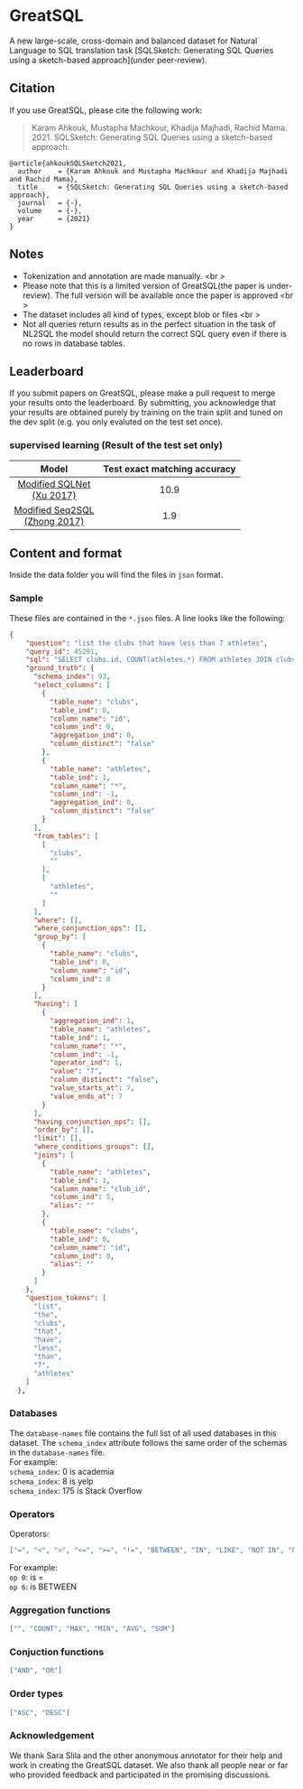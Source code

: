 # GreatSQL


A new large-scale, cross-domain and balanced dataset for Natural Language to SQL translation task [SQLSketch: Generating SQL Queries using a sketch-based approach](under peer-review).


## Citation

If you use GreatSQL, please cite the following work:

> Karam Ahkouk, Mustapha Machkour, Khadija Majhadi, Rachid Mama. 2021. SQLSketch: Generating SQL Queries using a sketch-based approach.

```
@article{ahkoukSQLSketch2021,
  author    = {Karam Ahkouk and Mustapha Machkour and Khadija Majhadi and Rachid Mama},
  title     = {SQLSketch: Generating SQL Queries using a sketch-based approach},
  journal   = {-},
  volume    = {-},
  year      = {2021}
}
```

## Notes

- Tokenization and annotation are made manually. <br \> 
- Please note that this is a limited version of GreatSQL(the paper is under-review). The full version will be available once the paper is approved <br \> 
- The dataset includes all kind of types, except blob or files <br \> 
- Not all queries return results as in the perfect situation  in the task of NL2SQL the model should return the correct SQL query even if there is no rows in database tables.

## Leaderboard

If you submit papers on GreatSQL, please make a pull request to merge your results onto the leaderboard. By submitting, you acknowledge that your results are obtained purely by training on the train split and tuned on the dev split (e.g. you only evaluted on the test set once).

### supervised learning (Result of the test set only)

| Model | Test exact matching accuracy |
| :---: | :---:         |
| [Modified SQLNet<br />(Xu 2017)](https://arxiv.org/abs/1711.04436) | 10.9 |
| [Modified Seq2SQL<br />(Zhong 2017)](https://arxiv.org/abs/1709.00103) | 1.9 |



## Content and format

Inside the data folder you will find the files in `json` format.


### Sample

These files are contained in the `*.json` files. A line looks like the following:

```json
{
    "question": "list the clubs that have less than 7 athletes",
    "query_id": 45291,
    "sql": "SELECT clubs.id, COUNT(athletes.*) FROM athletes JOIN clubs ON athletes.club_id = clubs.id GROUP BY clubs.id HAVING COUNT(athletes.*) < 7",
    "ground_truth": {
      "schema_index": 93,
      "select_columns": [
        {
          "table_name": "clubs",
          "table_ind": 0,
          "column_name": "id",
          "column_ind": 0,
          "aggregation_ind": 0,
          "column_distinct": "false"
        },
        {
          "table_name": "athletes",
          "table_ind": 1,
          "column_name": "*",
          "column_ind": -1,
          "aggregation_ind": 0,
          "column_distinct": "false"
        }
      ],
      "from_tables": [
        [
          "clubs",
          ""
        ],
        [
          "athletes",
          ""
        ]
      ],
      "where": [],
      "where_conjunction_ops": [],
      "group_by": [
        {
          "table_name": "clubs",
          "table_ind": 0,
          "column_name": "id",
          "column_ind": 0
        }
      ],
      "having": [
        {
          "aggregation_ind": 1,
          "table_name": "athletes",
          "table_ind": 1,
          "column_name": "*",
          "column_ind": -1,
          "operator_ind": 1,
          "value": "7",
          "column_distinct": "false",
          "value_starts_at": 7,
          "value_ends_at": 7
        }
      ],
      "having_conjunction_ops": [],
      "order_by": [],
      "limit": [],
      "where_conditions_groups": [],
      "joins": [
        {
          "table_name": "athletes",
          "table_ind": 1,
          "column_name": "club_id",
          "column_ind": 5,
          "alias": ""
        },
        {
          "table_name": "clubs",
          "table_ind": 0,
          "column_name": "id",
          "column_ind": 0,
          "alias": ""
        }
      ]
    },
    "question_tokens": [
      "list",
      "the",
      "clubs",
      "that",
      "have",
      "less",
      "than",
      "7",
      "athletes"
    ]
  },
```



### Databases

The `database-names` file contains the full list of all used databases in this dataset. The `schema_index` attribute follows the same order of the schemas in the `database-names` file. 
<br />
For example:<br />
`schema_index`: 0 is academia <br />
`schema_index`: 8 is yelp <br />
`schema_index`: 175 is Stack Overflow <br />

### Operators
Operators: 

```json
["=", "<", ">", "<=", ">=", "!=", "BETWEEN", "IN", "LIKE", "NOT IN", "NOT LIKE", "IS NULL", "IS NOT NULL"]
```

For example:<br />
`op 0`: is = <br />
`op 6`: is BETWEEN <br />

### Aggregation functions
```json
["", "COUNT", "MAX", "MIN", "AVG", "SUM"]
```

### Conjuction functions
```json
["AND", "OR"] 
```

### Order types
```json
["ASC", "DESC"]
```

### Acknowledgement

We thank Sara Slila and the other anonymous annotator for their help and work in creating the GreatSQL dataset. We also thank all people near or far who provided feedback and participated in the promising discussions. 

